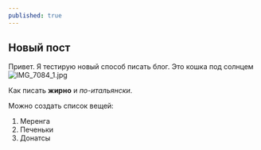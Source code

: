 ```yaml
---
published: true
---
```




## Новый пост
Привет. Я тестирую новый способ писать блог. 
Это кошка под солнцем
![IMG_7084_1.jpg]({{site.baseurl}}/_posts/IMG_7084_1.jpg)



Как писать **жирно** и _по-итальянски_.

Можно создать список вещей:
1. Меренга
2. Печеньки
3. Донатсы
